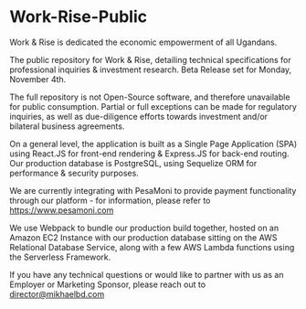 # Work-Rise-Public

Work & Rise is dedicated the economic empowerment of all Ugandans.

The public repository for Work &amp; Rise, detailing technical specifications for professional inquiries &amp; investment research. Beta Release set for Monday, November 4th.

The full repository is not Open-Source software, and therefore unavailable for public consumption. Partial or full exceptions can be made for regulatory inquiries, as well as due-diligence efforts towards investment and/or bilateral business agreements.

On a general level, the application is built as a Single Page Application (SPA) using React.JS for front-end rendering & Express.JS for back-end routing. Our production database is PostgreSQL, using Sequelize ORM for performance & security purposes. 

We are currently integrating with PesaMoni to provide payment functionality through our platform - for information, please refer to https://www.pesamoni.com

We use Webpack to bundle our production build together, hosted on an Amazon EC2 Instance with our production database sitting on the AWS Relational Database Service, along with a few AWS Lambda functions using the Serverless Framework.

If you have any technical questions or would like to partner with us as an Employer or Marketing Sponsor, please reach out to director@mikhaelbd.com






